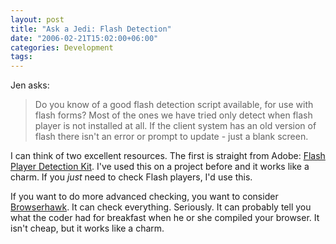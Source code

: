 ```yaml
---
layout: post
title: "Ask a Jedi: Flash Detection"
date: "2006-02-21T15:02:00+06:00"
categories: Development 
tags: 
---
```


Jen asks:

<blockquote>
Do you know of a good flash detection script available, for use with flash forms? Most of the ones we have tried only detect when flash player is not installed at all. If the client system has an old version of flash there isn't an error or prompt to update - just a blank screen.
</blockquote>

I can think of two excellent resources. The first is straight from Adobe: <a href="http://www.macromedia.com/software/flashplayer/download/detection_kit/">Flash Player Detection Kit</a>. I've used this on a project before and it works like a charm. If you <i>just</i> need to check Flash players, I'd use this.

If you want to do more advanced checking, you want to consider <a href="http://www.cyscape.com/Default.aspx?bhcp=1">Browserhawk</a>. It can check everything. Seriously. It can probably tell you what the coder had for breakfast when he or she compiled your browser. It isn't cheap, but it works like a charm.